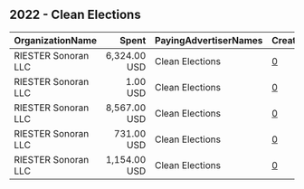 ## 2022 - Clean Elections 
|OrganizationName|Spent|PayingAdvertiserNames|CreativeUrls|Impressions|Genders|AgeBrackets|CountryCodes|BillingAddresses|CandidateBallotInformation|
|:---|---:|:---|:---|---:|:---|:---|:---|:---|:---|
|RIESTER Sonoran LLC|6,324.00 USD|Clean Elections|[0](https://www.snap.com/political-ads/asset/f871fe1951b179f83c5dea5b55ccf9825d3edccc275bb645b1b1412cc40acf62?mediaType=mp4)|749,264||18+|united states|"3344 E. Camelback Rd.,Phoenix,85018,US"|Level Up Your Voting|
|RIESTER Sonoran LLC|1.00 USD|Clean Elections|[0](https://www.snap.com/political-ads/asset/b581c3b3799312481fce211c9ab042d7f303287c78ace57a28184b39725b7434?mediaType=mp4)|243||18+|united states|"3344 E. Camelback Rd.,Phoenix,85018,US"|Level Up Your Voting|
|RIESTER Sonoran LLC|8,567.00 USD|Clean Elections|[0](https://www.snap.com/political-ads/asset/0997bdca8320f72983d4440976a5ad11df801468529f7aba9244cf8f2222f422?mediaType=mp4)|605,961||18+|united states|"3344 E. Camelback Rd.,Phoenix,85018,US"|Level Up Your Voting|
|RIESTER Sonoran LLC|731.00 USD|Clean Elections|[0](https://www.snap.com/political-ads/asset/90d00d0fc6067ad9f3aeac895bdecaaf4eb80aeca56ec2fec66c45271d141f56?mediaType=mp4)|83,543||18+|united states|"3344 E. Camelback Rd.,Phoenix,85018,US"|Level Up Your Voting|
|RIESTER Sonoran LLC|1,154.00 USD|Clean Elections|[0](https://www.snap.com/political-ads/asset/77161d21d3eeb23e363b40290b557d4b002331eacd34e8b106597ce1b97378fa?mediaType=mp4)|61,324||18+|united states|"3344 E. Camelback Rd.,Phoenix,85018,US"|Level Up Your Voting|
